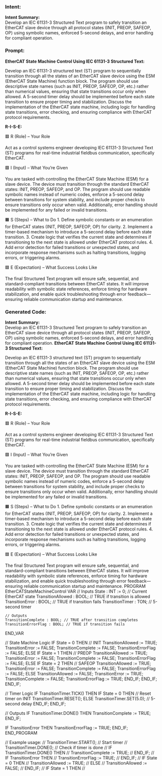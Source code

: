 ### Intent:
**Intent Summary:**  
Develop an IEC 61131-3 Structured Text program to safely transition an EtherCAT slave device through all protocol states (INIT, PREOP, SAFEOP, OP) using symbolic names, enforced 5-second delays, and error handling for compliant operation.

### Prompt:
**EtherCAT State Machine Control Using IEC 61131-3 Structured Text:**

Develop an IEC 61131-3 structured text (ST) program to sequentially transition through all the states of an EtherCAT slave device using the ESM (EtherCAT State Machine) function block. The program should use descriptive state names (such as INIT, PREOP, SAFEOP, OP, etc.) rather than numerical values, ensuring that state transitions occur only when allowed. A 5-second timer delay should be implemented before each state transition to ensure proper timing and stabilization. Discuss the implementation of the EtherCAT state machine, including logic for handling state transitions, error checking, and ensuring compliance with EtherCAT protocol requirements.

**R-I-S-E:**

🟥 R (Role) – Your Role

Act as a control systems engineer developing IEC 61131-3 Structured Text (ST) programs for real-time industrial fieldbus communication, specifically EtherCAT.

🟩 I (Input) – What You’re Given

You are tasked with controlling the EtherCAT State Machine (ESM) for a slave device. The device must transition through the standard EtherCAT states: INIT, PREOP, SAFEOP, and OP. The program should use readable symbolic names instead of numeric codes, enforce a 5-second delay between transitions for system stability, and include proper checks to ensure transitions only occur when valid. Additionally, error handling should be implemented for any failed or invalid transitions.

🟧 S (Steps) – What to Do
	1.	Define symbolic constants or an enumeration for EtherCAT states (INIT, PREOP, SAFEOP, OP) for clarity.
	2.	Implement a timer-based mechanism to introduce a 5-second delay before each state transition.
	3.	Create logic that verifies the current state and determines if transitioning to the next state is allowed under EtherCAT protocol rules.
	4.	Add error detection for failed transitions or unexpected states, and incorporate response mechanisms such as halting transitions, logging errors, or triggering alarms.

🟦 E (Expectation) – What Success Looks Like

The final Structured Text program will ensure safe, sequential, and standard-compliant transitions between EtherCAT states. It will improve readability with symbolic state references, enforce timing for hardware stabilization, and enable quick troubleshooting through error feedback—ensuring reliable communication startup and maintenance.

### Generated Code:
**Intent Summary:**  
Develop an IEC 61131-3 Structured Text program to safely transition an EtherCAT slave device through all protocol states (INIT, PREOP, SAFEOP, OP) using symbolic names, enforced 5-second delays, and error handling for compliant operation.
**EtherCAT State Machine Control Using IEC 61131-3 Structured Text:**

Develop an IEC 61131-3 structured text (ST) program to sequentially transition through all the states of an EtherCAT slave device using the ESM (EtherCAT State Machine) function block. The program should use descriptive state names (such as INIT, PREOP, SAFEOP, OP, etc.) rather than numerical values, ensuring that state transitions occur only when allowed. A 5-second timer delay should be implemented before each state transition to ensure proper timing and stabilization. Discuss the implementation of the EtherCAT state machine, including logic for handling state transitions, error checking, and ensuring compliance with EtherCAT protocol requirements.

**R-I-S-E:**

🟥 R (Role) – Your Role

Act as a control systems engineer developing IEC 61131-3 Structured Text (ST) programs for real-time industrial fieldbus communication, specifically EtherCAT.

🟩 I (Input) – What You’re Given

You are tasked with controlling the EtherCAT State Machine (ESM) for a slave device. The device must transition through the standard EtherCAT states: INIT, PREOP, SAFEOP, and OP. The program should use readable symbolic names instead of numeric codes, enforce a 5-second delay between transitions for system stability, and include proper checks to ensure transitions only occur when valid. Additionally, error handling should be implemented for any failed or invalid transitions.

🟧 S (Steps) – What to Do
	1.	Define symbolic constants or an enumeration for EtherCAT states (INIT, PREOP, SAFEOP, OP) for clarity.
	2.	Implement a timer-based mechanism to introduce a 5-second delay before each state transition.
	3.	Create logic that verifies the current state and determines if transitioning to the next state is allowed under EtherCAT protocol rules.
	4.	Add error detection for failed transitions or unexpected states, and incorporate response mechanisms such as halting transitions, logging errors, or triggering alarms.

🟦 E (Expectation) – What Success Looks Like

The final Structured Text program will ensure safe, sequential, and standard-compliant transitions between EtherCAT states. It will improve readability with symbolic state references, enforce timing for hardware stabilization, and enable quick troubleshooting through error feedback—ensuring reliable communication startup and maintenance.
PROGRAM EtherCATStateMachineControl
VAR
    // Inputs
    State : INT := 0; // Current EtherCAT state
    TransitionAllowed : BOOL; // TRUE if transition is allowed
    TransitionError : BOOL; // TRUE if transition fails
    TransitionTimer : TON; // 5-second timer

    // Outputs
    TransitionComplete : BOOL; // TRUE after transition completes
    TransitionErrorFlag : BOOL; // TRUE if transition fails
END_VAR

// State Machine Logic
IF State = 0 THEN // INIT
    TransitionAllowed := TRUE;
    TransitionError := FALSE;
    TransitionComplete := FALSE;
    TransitionErrorFlag := FALSE;
ELSE
    IF State = 1 THEN // PREOP
        TransitionAllowed := TRUE;
        TransitionError := FALSE;
        TransitionComplete := FALSE;
        TransitionErrorFlag := FALSE;
    ELSE
        IF State = 2 THEN // SAFEOP
            TransitionAllowed := TRUE;
            TransitionError := FALSE;
            TransitionComplete := FALSE;
            TransitionErrorFlag := FALSE;
        ELSE
            TransitionAllowed := FALSE;
            TransitionError := TRUE;
            TransitionComplete := FALSE;
            TransitionErrorFlag := TRUE;
        END_IF;
    END_IF;
END_IF;

// Timer Logic
IF TransitionTimer.TICK() THEN
    IF State = 0 THEN // Reset timer on INIT
        TransitionTimer.RESET();
    ELSE
        TransitionTimer.SET(5.0); // 5-second delay
    END_IF;
END_IF;

// Outputs
IF TransitionTimer.DONE() THEN
    TransitionComplete := TRUE;
END_IF;

IF TransitionError THEN
    TransitionErrorFlag := TRUE;
END_IF;
END_PROGRAM

// Example usage:
// TransitionTimer.START(); // Start timer
// TransitionTimer.DONE(); // Check if timer is done
// IF TransitionTimer.DONE() THEN
//     TransitionComplete := TRUE;
// END_IF;
// IF TransitionError THEN
//     TransitionErrorFlag := TRUE;
// END_IF;
// IF State = 0 THEN
//     TransitionAllowed := TRUE;
// ELSE
//     TransitionAllowed := FALSE;
// END_IF;
// IF State = 1 THEN
//
